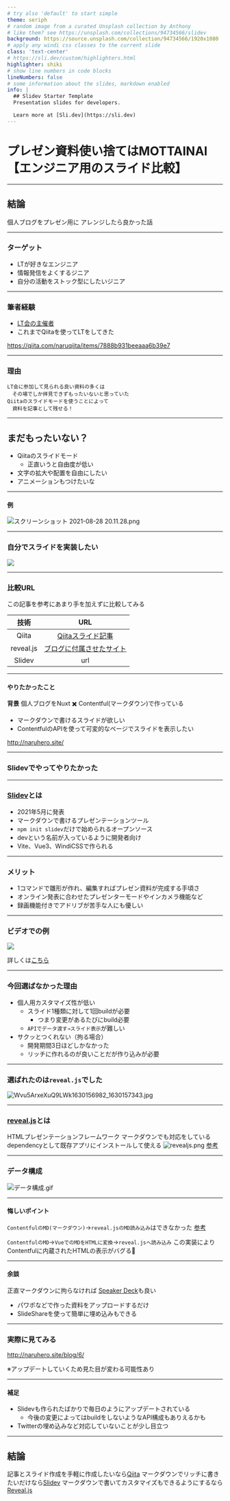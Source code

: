 ```yaml
---
# try also 'default' to start simple
theme: seriph
# random image from a curated Unsplash collection by Anthony
# like them? see https://unsplash.com/collections/94734566/slidev
background: https://source.unsplash.com/collection/94734566/1920x1080
# apply any windi css classes to the current slide
class: 'text-center'
# https://sli.dev/custom/highlighters.html
highlighter: shiki
# show line numbers in code blocks
lineNumbers: false
# some information about the slides, markdown enabled
info: |
  ## Slidev Starter Template
  Presentation slides for developers.

  Learn more at [Sli.dev](https://sli.dev)
---
```


# プレゼン資料使い捨てはMOTTAINAI【エンジニア用のスライド比較】


---
## 結論

個人ブログをプレゼン用に
アレンジしたら良かった話

---

### ターゲット

- LTが好きなエンジニア
- 情報発信をよくするジニア
- 自分の活動をストック型にしたいジニア

---

### 筆者経験

- [LT会の主催者](https://tonihome.connpass.com/)
- これまでQiitaを使ってLTをしてきた

https://qiita.com/naruqiita/items/7888b931beeaaa6b39e7

---

### 理由

```
LT会に参加して見られる良い資料の多くは
　その場でしか拝見できずもったいないと思っていた
Qiitaのスライドモードを使うことによって
　資料を記事として残せる！
```

---

## まだもったいない？

- Qiitaのスライドモード
    - 正直いうと自由度が低い
- 文字の拡大や配置を自由にしたい
- アニメーションもつけたいな

---

#### 例

![スクリーンショット 2021-08-28 20.11.28.png](https://qiita-image-store.s3.ap-northeast-1.amazonaws.com/0/498701/22706097-2718-7314-b93f-697eafca2f17.png)

---

### 自分でスライドを実装したい

![](https://4.bp.blogspot.com/-6nucQQvGF7M/WzC-BHQmAHI/AAAAAAABM90/mCILacrOAq8IqccOnH1U_umcAD56flJnQCLcBGAs/s800/yaruki_moeru_man.png)

---

### 比較URL
この記事を参考にあまり手を加えずに比較してみる

|技術|URL|
|:-:|:-:|
|Qiita|[Qiitaスライド記事](https://qiita.com/naruqiita/items/78afe211b66c44894f5d)|
|reveal.js|[ブログに付属させたサイト](https://naruhero-blog-slide.netlify.app/?entry_id=2JPpN7S7eEDa0KcVxsBI87)|
|Slidev|url|

---

#### やりたかったこと

**背景**
個人ブログをNuxt ✖️ Contentful(マークダウン)で作っている

- マークダウンで書けるスライドが欲しい
- ContentfulのAPIを使って可変的なページでスライドを表示したい

http://naruhero.site/

---

### Slidevでやってやりたかった

<Tweet id="1430131406961659908"/>

---

### [Slidev](https://sli.dev/)とは

- 2021年5月に発表
- マークダウンで書けるプレゼンテーションツール
- `npm init slidev`だけで始められるオープンソース
- devという名前が入っているように開発者向け
- Vite、Vue3、WindiCSSで作られる

---

### メリット

- 1コマンドで雛形が作れ、編集すればプレゼン資料が完成する手頃さ
- オンライン発表に合わせたプレゼンターモードやインカメラ機能など
- 録画機能付きでアドリブが苦手な人にも優しい

---

### ビデオでの例

[![](https://img.youtube.com/vi/eW7v-2ZKZOU/0.jpg)](https://www.youtube.com/watch?v=eW7v-2ZKZOU)

詳しくは[こちら](https://zenn.dev/ryo_kawamata/articles/introduce-slidev)

---

### 今回選ばなかった理由

- 個人用カスタマイズ性が低い
    - スライド1種類に対して1回buildが必要
        - つまり変更があるたびにbuild必要
    - `APIでデータ渡す→スライド表示`が難しい
- サクッとつくれない（拘る場合）
    - 開発期間3日ほどしかなかった
    - リッチに作れるのが良いことだが作り込みが必要

---

### 選ばれたのは`reveal.js`でした

![Wvu5ArxeXuQ9LWk1630156982_1630157343.jpg](https://qiita-image-store.s3.ap-northeast-1.amazonaws.com/0/498701/8bf2acdc-783a-be13-6eff-f0ae7f0150f5.jpeg)

---

### [reveal.js](https://revealjs.com/)とは

HTMLプレゼンテーションフレームワーク
マークダウンでも対応をしている
dependencyとして既存アプリにインストールして使える
![revealjs.png](https://qiita-image-store.s3.ap-northeast-1.amazonaws.com/0/498701/f4484e7b-abdd-0362-3bdb-da83d1362bb8.png)
[参考](https://revealjs.com/installation/#installing-from-npm)

---

### データ構成

![データ構成.gif](https://qiita-image-store.s3.ap-northeast-1.amazonaws.com/0/498701/e8d68e2b-80e6-6b22-2583-b4aac96b890e.gif)

---

#### 悔しいポイント

`ContentfulのMD(マークダウン)`→`reveal.jsのMD読み込み`はできなかった
[参考](https://github.com/hakimel/reveal.js/blob/master/plugin/markdown/plugin.js#L37)

`ContentfulのMD`→`VueでのMDをHTMLに変換`→`reveal.jsへ読み込み`
この実装によりContentfulに内蔵されたHTMLの表示がバグる🤮

---

#### 余談

正直マークダウンに拘らなければ
[Speaker Deck](https://speakerdeck.com/)も良い

- パワポなどで作った資料をアップロードするだけ
- SlideShareを使って簡単に埋め込みもできる

---

### 実際に見てみる

http://naruhero.site/blog/6/

※アップデートしていくため見た目が変わる可能性あり

---

#### 補足

- Slidevも作られたばかりで毎日のようにアップデートされている
    - 今後の変更によってはbuildをしないようなAPI構成もありえるかも
- Twitterの埋め込みなど対応していないことが少し目立つ

---

## 結論

記事とスライド作成を手軽に作成したいなら[Qiita](https://qiita.com/Qiita/items/4ff5873776992f0511d6)
マークダウンでリッチに書きたいだけなら[Slidev](https://sli.dev/)
マークダウンで書いてカスタマイズもできるようにするなら[Reveal.js](https://revealjs.com/)
